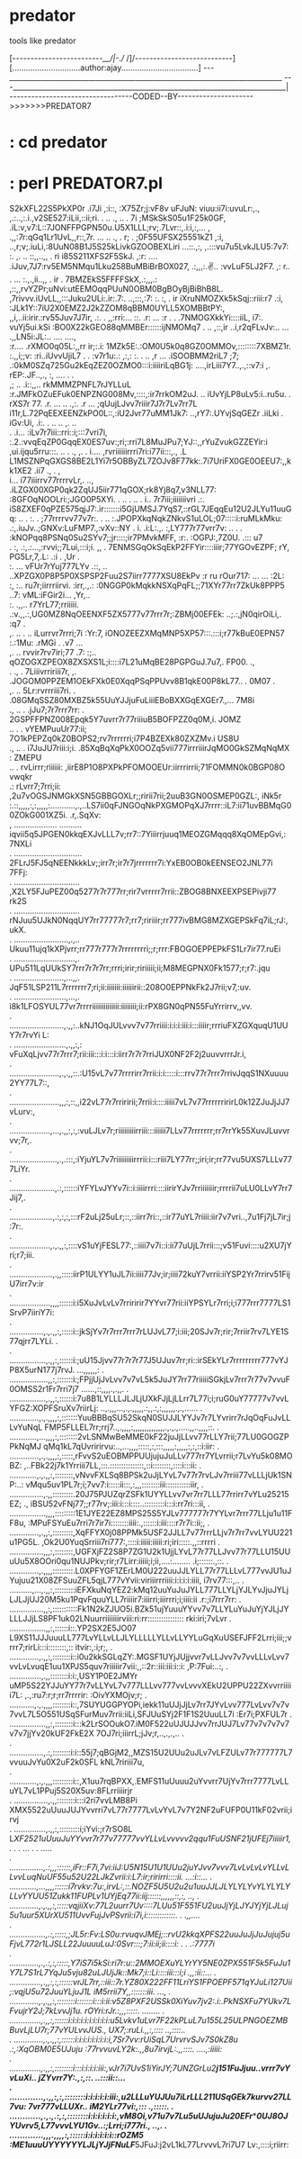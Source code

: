# predator
tools like predator


[--------------------_-_-_-_-_-__/|-./_ /]/_-_-_-_-_-_----------------------]
[..............................author:ajay..................................]
---____________________________________________________________________________
---____________________________________________________________________________|
----------------------------------CODED--BY--------------------->>>>>>>PREDATOR7





# : cd predator

# : perl PREDATOR7.pl










S2kXFL22S5PkXP0r   .i7Ji  ,:i::, :X75Zr;j:vF8v uFJuN: viuu:ii7i:uvuLr:,., ,.:..,:.i.,v2SE527:iLii,::ii;ri.    .                ..    ., .. 
. 7i   ;MSkSkS05u1F25k0GF,      .iL:v,v7:L::7JONFFPGPN50u.U5X1LLL;rv;.7Lvr::,.i:i,:,... ,  .,,:7r:qGq1Lr1UvL,,r::,7r.                   ...     .. ., 
. r; . ;0F55UFSX25551kZ1  ,:i,   ..,r;v;.iuLi,:8UuN08B1J5S25kLivkGZOOBEXLiri   ...::.,:, ,.:::vu7u5LvkJLU5:7v7:    :. ,.               ..    ::,,..,, 
. ri   i85S211XFS2F5SkJ.  ,:r: .... .iJuv,7J7:rv5EM5NMqu1Lku258BuMBiBrBOX027,    .:,,,:.:v:.. :vvLuF5LJ2F7. ,:  r..  .              ...  :.,.,ii..,, 
. ir . 7BMZEkS5FFFFSkX,.:,,,.: ,::,,rvYZPr;uNvi:utEEMOqqPUuN0OBM0BgBOyBjBiBhB8L. ,7rivvv.iUvLL,,:::Juku2ULi:.ir:.7:.               ..,:::,:7:  :.  :, 
. ir   iXruNMOZXk5kSqj::riii:r7 .:i, :JLk1Y::7iU2X0EMZ2J2kZZOM8qBBM0UYLL5XOMBBtPY:, ,,i,..ii:irir.:rv55Juv7J7ir, .:.    .     ,,:rri:...  ::. .r: ... 
  :r . .    .7NMOGXkkYi::::iiL, i7:. vuYj5ui.kSi :BO0X22kGEO88qMMBEr::::::ijNMOMq7   . .. ,::,ir ..i,r2qFLvJv:..  ...      .,,LN5i:JL:..  .... ....,  
  :r....       .rXMO0q05L:,,rr   ir;:.i: 1MZk5E:.:OM0U5k0q8GZ0OMMOv,::::::::7XBMZ1r.    :.,,i;;v: :ri..iUvvUjiL7    . .   :v7r1u:.: ,:,:   :.   .  .. 
  ,r ...          .iSOOBMM2riL7  ;7;   .:0kM0SZq725Gu2kEqZEZ0OZMO0:::i:iiiiriLqBG1j:  ....,irLiii7Y7..,.,::v7:i     ,.   rEP:.JF..,.,  :, ....   . .  
  ,;  ..   .i::,,.. rkMMMZPNFL7rJYLLuL  :r.JMFkOZuEFuk0ENPZNG008Mv,::::,:ir7rrkOM2uJ. ..   iUvYjLP8uLv5:i..ru5u.  .    rXS7r  77.  .r.  ...  ..  .,:. 
  .r ...   ;qUujLJvv7riiir7J7r7Lv7rr7L     i11r,L.72PqEEXEENZkPO0L::,:iU2Jvr77uMM1Jk7: ..,rY7:.UYvjSqGEZr .iiLki   . iGv:Ui, .i:. . ..    ..  ,.  ..  
. .i...     :iLv7r7iii::rri::i;:::7vri7i,   :.2.:vvqEqZP0GqqEX0ES7uv:;ri;:rri7L8MuJPu7;YJ::,,rYuZvukGZZEYir:i ,ui.ijqu5rru:::.   ..   .   .,  ,.    . 
   i....       ,rvriiiiiirrri7ri:i77ii:::,.,  .L L1MSZNPqGXGS8BE2L1Yi7r5OBByZL7ZOJv8F77kk:.7i7UriFX0GE0OEEU7:,,kk1XE2 .ii7       .,   .    ,          
   i...           i77iiirrv77rrrrvLr,.    ..,  .iLZGX00XGP0qk2ZqUJ5iir771qGOX;rk8Yj8q7,v3NLL77: :8GFOqNOOLri:;JGO0P5XYi.  . ..    .   ..            . 
   i..             7r7iii;iiiiiiivri        .:. iS8ZXEF0qPZE575qjJ7:.ir:::::::i5GjUMSJ.7YqS7,::rGL7JEqqEu12U2JLYu11uuGq:     ..                     . 
   :.      .       ;77rrrrvv77v7r:. .  ..     :.JPOPXkqNqkZNkvS1uLOL;07:::::i:ruMLkMku:  .:,.iuJv..;GNXv:LuFMP7.,:vXv::NY                           . 
   i.   .i:L:.,. :,LY777r77vrr7v:   .. . .     :kNOPqq8PSNq0Su2SYv7;;jr::::;ir7PMvkMFF,      :r:.  :OGPJ:,7Z0U.  .:::  u7                             
.  :,   .:,.:...,:rvvi;;7Lui,:::i;i. ,,  .     7ENMSGqOkSqEkP2FFYir::::iiir;77YGOvEZPF;       rY,   PG5Lr,7,.L: .:i . ,Ur .                           
   :.        ...   vFUr7rYuj777LYv  .::, ..  ..XPZGX0P8P5P0XSPSP2Fuu2S7iirr7777XSU8EkPv   :r   ru   rOur717: ... ...  :2L:                            
   :,         :..  ru7r;iirrriirvi. :irr,.,.: :0NGGP0kMqkkNSXqPqFL;;71XYr77rr7ZkUk8PPP5  ..7:  vML:iFGir2i...         ,Yr,..                          
   :.       .,,..  r7YrL77;rriiiii.  .:v.,,.:,UG0MZ8NqOEENXF5ZX5777v77rrr7r;:ZBMj00EFEk: ..;.:,jN0qirOiLi,.           :q7  .                          
   ,. ..    .  ..  iLurrvr7rrri;7i   :Yr:7,  iONOZEEZXMqMNP5XP57:::.:::i;r77kBuE0EPN57 :.:1Mu:   .rMGi  .           .v7   ...                       
   ,. ..           rvvir7rv7iri;77  .7: :;.. qOZOGXZPEOX8ZXSXS1L;i::::i7L21uMqBE28PGPGuJ.7u7,.     FP00.               .,                             
.  ., .            7Liiivrririii7r, ,.     .JOGOM0PPZEM1OEkFXk0E0XqqPSqPPUvv8B1qkE00P8kL77..  .    0M07                 .                             
   ,. ..           5Lr:rvrrriii7ri. .      .08GMqSSZ80MXBZ5k55UuYJJjuFuLiiiEBoBXXGqEXGEr7.,...     7M8i                                               
   ., ..        . .jJu7;7r7rrr7rr:  .      2GSPFFPNZ008Epqk5Y7uvrr7r77riiiuB5BOFPZZ0q0M,i.         JOMZ                                               
   ..  .        .  vYEMPuuUr77:ii;        7O1kPEPZq0kZ0BOPS2;rv7rrrrrri;i7P4BZEXk80ZXZMv.i         US8U                                               
   ., ..        .  i7JuJU7riii:i;i.      .85XqBqXqPkX0OOZq5vii777irrriiirJqMO0GkSZMqNqMX :        ZMEPU                                               
   ..           .  rvLirrr;riiiiii:  ,iirE8P1O8PXPkPFOMOOEUr:iirrrirrii;71FOMMN0k0BGP08O          vwqkr                                               
   .:              rLvrr7;7rri;ii: ,2u7vOGSJNMGkXSN5GBBGOXLr;;ririi7rii;2uuB3GN0OSMEP0GZL:,       iNk5r                                               
:.::,,,,,:,:,,,,,:...........,.,..LS7ii0qFJNGOqNkPXGMOPqXJ7rrrr::iL7:ii71uvBBMqG00ZOkG001XZ5i. .r,.SqXv:                                              
, ................... .......... iqvii5q5JPGEN0kkqEXJvLLL7v;rr7::7Yiiirrjuuq1MEOZGMqqq8XqOMEpGvi,: 7NXLi                                              
. .............................. 2FLrJ5FJ5qNEENkkkLv;;irr7r;ir7r7jrrrrrrr7i:YxEB0OB0kEENSEO2JNL77i 7FFj:                                              
. ............................. ,X2LY5FJuPEZ00q5277r7r777rr;rir7vrrrrr7rrii::ZBOG8BNXEEXPSEPivji77 rk2S                                               
. ............................. rNJuu5UJkN0NqqUY7rr77777r7;rr7;ririiir;rr777ivBMG8MZXGEPSkFq7iL;rJ:,ukX.                                              
. ........................,.,.. Ukuu11ujq1kXPjvrr;rr777r777r7rrrrrrrri;;r;rrr:FBOGOEPPEPkFS1Lr7ir77.ruEi                                              
. ...........................,. UPu511LqUUkSY7rrr7r7r7rr;rrri;irir;ririiiii;ii;M8MEGPNX0Fk1577;r;r7:.jqu                                              
. ......................,...,,. JqF51LSP211L7rrrrrrr7;ri;ii:iiiiiii:iiiiiirii::208O0EPPNkFk2J7rii;v7,:uv.                                             
. .......................,...,. i8k1LFOSYUL77vr7rrrriiiiiiiiiiiiii:iiiiiiii;ii:rPX8GN0qPN55FuYrrirrv,,vv.                                             
. ........................,.,,:..kNJ1OqJULvvv7v77rriiii:i:i:i:iii:i:::iiiir;rrriuFXZGXquqU1UUY7r7rvYi L:                                              
. .......................,.,,:,: vFuXqLjvv77r7rrr7;rii:iii:::i:i:::i:iirr7r7r7rriJUX0NF2F2j2uuvvrrrJr.i,                                              
. ......................,.,.,,::.:U15vL7v77rrrrirr7rrii:i:i:::::i:::rrv77r7rrr7rrivJqqS1NXuuuu2YY77L7::,                                              
. ......................,,,:,::,,i22vL77r7rriririi;7rrii:i::::iiiii7vL7v77rrrrrririrL0k12ZJuJjJJ7vLurv:,                                              
. ..................,...,.,,:,:,:vuLJLv7r;riiiiiiiiirriii:::iiiiii7LLv77rrrrrrr;rr7rrYk55XuvJLuvvrvv;7r,.                                             
. .....................,.,.:::,:iYjuYL7v7riiiiiiiiirrrii:i:::riii7LY77rr;;iri;ir;rr77vu5UXS7LLLv777LiYr.                                              
. ....................,.:,::::::iYFYLvJYYv7i::i:iiiirrri::::iirirYJv7rriiiiiiir;rrrrii7uLU0LLvY7rr7Jij7,.                                             
. ...................,.:,:,:,:::rF2uLj25uLr;::,::iirr7ri::,::ir77uYL7riiii:iir7v7vri..,7u1Fj7jL7ir;j:7r:.                                             
. ..................,.,.,,:,::::vS1uYjFESL77:,::iiii7v7i::i:ii77uUjL7rrii:::;v51Fuvi::::u2XU7jYri;r7;iii.                                             
. ...................,.,,:::::iirP1ULYY1uJL7ii:iiii77Jv;ir;iiii72kuY7vrrii:iiYSP2Yr7rrirv51FijU7irr7v:ir                                              
. ..................,,,,::::::i:i5XuJvLvLv7rriririr7YYvr77rii:iiYPSYLr7rri;i;i777rrr7777LS1SrvP7iiriY7i:                                              
. ...............,.,.,,:,:::::i::jkSjYv7r7rrr7rrr7rLUJvL77;i:iii;20SJv7r;rir;7rriir7rv7LYE1S77qjrr7LYLi.                                           .  
. ................,.,,:,::::::i:;uU15Jjvv77r7r7r77J5UJuv7rr;ri::irSEkYLr7rrrrrrrrr777vYJP8X5urN177j7rvJ.                                   ...,,,,,,: 
. .................,,:,:::::::i:;FPjjUjJvLvv7v7vL5k5JuJY7rr77riiiiiSGkjLv7rrr7r77v7vvuF0OMSS2r1Fr7rri7j7                           ......,::,,,,.,.,,.
. ................,.,,:,::::::i:7u8B1LYLLLJLJLjUXkFJjLjLLrr7L77i;i;ruG0uY77777v7vvLYFGZ:XOPFSruXv7riirLj: ..,.,,,...,.,.,,,,,.:,,.:,:,,,,,,.,.,...... 
. .............,.,.,,,,:,:::::::YuuBBBqSU52SkqN0SUJJLYYJv7r7LYvrirr7rJqOqFuJvLLLvYuNqL  FMP5FLLEL7rr;rrj7..,.,,,,:,,,,,,,,,,,,,,.,.,.,.....,,..,,,,::.
. ............,...,,,,:,::::::::2vLSNMwBeMME0kF22juJjLLvv77rLLY7rii;77LU0GOGZPPkNqMJ    qMq1kL7qUvririrvu:..,...,,,,:::::,:,:::,,,,,:,,,,,:,:,::i:iir:
. .............,.,.,,,,:,:::::,rFvvS2uEOBMPPUUjujuJuLLv777rr7YLvrrii;r7LvYu5k08MOBZ: ,..FBk22j7k1Yrriii7LL,:::.:::::::::::::::,::i::::::::,::::i:::ii:
. ............,.,.,,:,::::::::,vNvvFXLSq8BPSk2uJjLYvL7v77r7rvLJv7rriii77vLLLjUk1SNP:..: vMqu5uv1PL7r;i;7vv7:i:::::ii:::,:,,,::::::::iii:::::::::::iir,
. ...............,.,,:::::::::.20J75PJUZqrZSFk1UYYLLvv7vr7rr7LLL77rrirr7vYLu25215EZ; ., iBSU52vFNj77;;r77rv;:iii:i:::i::::..:::::::::i:::i:rr7ri:::ii,
. ................,,,,:::::::::1E1JYE22EZ8MPS25S5YJLv777777r7YYLvr7rrr77LLju1u11FF8u,   :MPuFSYuEu7rri7r7ir7i::::::::iiii:.,::::::i:iii::::r7r7i::ii;,
. .............,.,,:,:::::::::,XqFFYX0j08PPMk5USF2JJLL7v77rrrLLjv7r7rr7vvLYUU221u1PG5L. ,Ok2U0YuqSrriii7ri777:,::::i:iiiii:iiiii:ri;iri:::::.,,::rrrri
. ...............,,,:,::::::::,UGFXjFZ2S8P7ZG1U2k1UjjLYvL77r77LLJvv77r77LLU15UUuUu5X8OOri0qu1NUJPkv;rir;r7Lirr:iiiii;i;ii,....:........ .i;::::::.,::.
. .............,.,,,,:::::::::.L0XPFYGF1ZErLM0U222uuJJLYLL77r77LLLvL777vvJU1uJYujuu21X08ZFSuuZFL5qjL777vYvii:viriiirrriiii:i:i:i:i:iiii,  i7rv77:::,..
. ..........,...,.,,:,:::::::::iEFXkuNqYEZ2:kMq12uuYuJuJYLL777LLYLjYJLYvJjuJYLjLJLJjUJ20M5ku1PqvFquuYLL7riiiir7:iiirri;iiirrri;i;iiii:ii .r:;i7rrr7rr:
. ...............,,:,:::::::::::Fk1N2kZJUO5i.BZk51ujYuuuYYvv7v7LLYLuYuJuYjYJLjJYLLLJJjLS8PF1uk02LNuurriiiiiiirviii:ri:rr:::::::::::::::: rki:iri;7vLvr
. ................,,:,::::::i::.YP2SX2E5JO07 L9XS11JJJuuuLL777LvYLLvLLJLYLLLLLYLLvLLYYLuGqXuUSEFJFF2Lrri;iii;;vrrr7;rirLi:::i::::::::,:: itvir:,:i;r;,
. .............,.,,:,::::::::i::i0u2kkSGLqZY:.MGSF1UYjJUjjvvr7vLLJvv7v7vvLLLvLvv7vvLvLvuqE1uu1XPJS5quv7riiiiir7vii:,,::2r::iii:iii:i::i: ,P:7Fui:..:, 
. ..............,.,,::::::::i:i:,USY1P0E2JMYr uMP5S22YJJuYY77r7vLLYvL7v777LLLvv777vvLvvvXEkU2UPPU22ZXvvrriiiii7L: ,.,:ru7:r;r;rr7rrrrir: :OivYXMOjv;r;
. ...........,.,.,,,,::::::::i::,7SUYUGGPYOPi,iekk11uUJjJjLv7rr7JYvLvv777LvLvv7v7v7vvL7L5O551USqSFurMuv7rrii:iiLi,SFJUuSYj2F1F1S2UuuLL7i :Er7i;PXFUL7r
. ................,,:,::::::::i:::k2LrSOOukO7.iM0F522uUJUJJvv7rrJUJ7Lv77v7v7v7v7v7v7jjYv20kUF2FkE2X 7OJ7ri;iiirrL;jJv;r,..,.,.,.. .                   
. ...............,.:,::::::::i:i::55j7;qBGjM2,,MZS15U2UUu2uJLv7vLFZULv77r777777L7vvuuJvYu0X2uF2k0SFL kNL7ririii7u,                                    
. ............,.,.,,,:::::::::i::,X1uu7rqBPXX,.EMFS11uUuuu2uYvvrr7UjYv7rrr7777LvLLuYL7vL1PPuj5S20X5uv:8FLrriiiirjr                                    
. ...............,.,,::::::::i:::i2ri7vvLMB8Pi XMX5522uUuuJUJYvvrri7vL77r7777LvLvYvL7v7Y2NF2uFUFP0U11kF02vrii;irvj                                    
. ..............,.,,:,:::::::::i;iYvi:;r7rSO8L L*XF2521uUuuJuYYvvr7r77v77777vvYLLvLvvvvv2qqu1FuUSNF21jUFEj7iiiiir1,         . . . ... .   . .....     
. ...............,.:,,,::::::,iFr::F7i,7vi:iiJ:U5N15U1U1UUu2juYJvv7vvv7LvLvLvLvYLLvLLvvLuqNuUF55u52U22LJkZvrii:i:L7:ir;ririrri::::ii.      ...:i::... 
. ............,...,,,,::::::i7rvkv:7u:,irvL:,::.NOZF5U5U2u2u1uuJJLJLYLYLYvYLYLYLYLLvYYUU51Zukk11FUPLv1UYjEq77ii:iij::::::,,,,,,::,:,              .., 
. .............,.,.,,:,:::::vqjiiXv:77L2uurr7Uv::::7LUu51F551FU2uuJjYjLJYJYjYjLJLuj5u1uur5XUrXU511UvvFujJvPSvrii:i7i,i:::::::::::::.       . .,,....  
. ................,.:,:::::,;JL5r:Fv:LS0u:rvuqvJMEj;::rvU2kkqXPFS22uuJuJjJuJujuj5uFjvL772r1LJSLL22JuuuuLuJ:0Svr:::;7:ii:ii;ii::::i: . . .:7777i       
. .............,.,.:,:,:::::,Y7iS7i5kSi:ri7r:u::2MMOEXuYLYrYY5NE0ZPX551F5k5FuJu1Y7L7S1rL7YqJu5vju82uLJUjJk::Mk7;i::Li::::iii:::i;i        .,,:ii::... 
. ..............,.,,:,:,::::::vrJL7rr,::iii::7r.YZ80X222FF11LriYS1FPOEPF571qYJuLi127Uii;:vqjU5u72JuuYLjuJ1L iM5rrii7Y,,:::::::iii.               ..., 
. .............,.,.,,:,::::::::i:::::::i:::i:ii:v5Z8PXF2USSk0XiYuv7jv2:.i:.PkNSXFu7YUkv7LFvujrY2J;7kLvvJj1u. rOYri:rJr.:,,,:::::.            ........ 
. ..............,.,,:,::::::i:i:i:i:i:i:i:i:i:i:u5Lvkv1uLvr7F22kPLuL7u155L25ULPNGOEZMBBuvLjLU7r;77vYULvvJUS., UX7;:ruLi.,,:,::::      ..,::::..       
. .............,.,.,,:,::::::i:i:i:i:i:i:i:i:i,7Sr7vv:rUiSqL7UrvrvSJv7S0kZ8u .:,:XqOBM0E5UJuju :77rvvuvLY2k:.,,8u7irvjL:.,,::::. ....,:iiiii:         
. ..............,.,,:,::::::::i:::i:i:i:i:iii:,vJr7i7UvS1iYirJY;7UNZGrLu2***********j151FuJjuu..vrrr7vYvLuXi.. jZYvrr7Y:.,:,::.         ..:::ii::...  
. .............,.,,:,:,::::::::i:i:i:i:i:iii:,u2LLLuYUJUu7iLrLLL211USqGEk7*********kurvv27LL7vu: 7vr777vLLUXr.. iM2YLr77vi:,:::                .,:::::.
. ............,.,.,.:,:,::::::::i:i:i:i:i:i:,vM8Oi,v71u7v7Lu5uUJujuJu20EFr*********0UJ8OJYUvrv5,L77vvvLYU1Gv..:;Lrri;i777ri.,                     ..,.
. .............,,,.,,,,:,::::::i:i:i:i:i:i::rOZM5 :ME1uuuUYYYYYYLJLjYJjFNuLF*****5JFuJ:j2vL1kL77LrvvvL7ri7U7 Lv:,::::i;riirr:  
